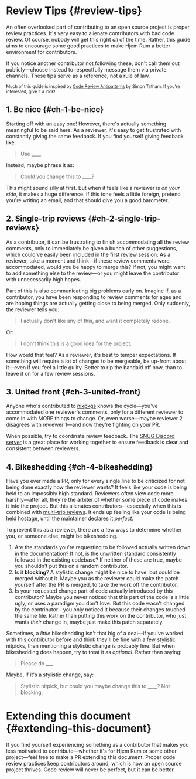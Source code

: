 # Review Tips {#review-tips}

[Code Review Antipatterns]: https://www.chiark.greenend.org.uk/~sgtatham/quasiblog/code-review-antipatterns/
[nixpkgs]: https://github.com/NixOS/nixpkgs
[SNUG Discord server]: https://discord.gg/6rMPtKDKzt
[multi-trip reviews]: #ch-2-single-trip-reviews

An often overlooked part of contributing to an open source project is proper
review practices. It's very easy to alienate contributors with bad code review.
Of course, nobody will get this right _all_ of the time. Rather, this guide aims
to encourage some good practices to make Hjem Rum a better environment for
contributors.

If you notice another contributor not following these, don't call them out
publicly―choose instead to respectfully message them via private channels. These
tips serve as a reference, not a rule of law.

<sub>Much of this guide is inspired by [Code Review Antipatterns] by Simon
Tatham. If you're interested, give it a look! </sub>

## 1. Be nice {#ch-1-be-nice}

Starting off with an easy one! However, there's actually something meaningful to
be said here. As a reviewer, it's easy to get frustrated with constantly giving
the same feedback. If you find yourself giving feedback like:

> Use ____.

Instead, maybe phrase it as:

> Could you change this to ____?

This might sound silly at first. But when it feels like a reviewer is _on your
side_, it makes a huge difference. If this tone feels a little foreign, pretend
you're writing an email, and that should give you a good barometer.

## 2. Single-trip reviews {#ch-2-single-trip-reviews}

As a contributor, it can be frustrating to finish accommodating all the review
comments, only to immediately be given a bunch of other suggestions, which
could've easily been included in the first review session. As a reviewer, take a
moment and think―if these review comments were accommodated, would you be happy
to merge this? If not, you might want to add something else to the review―or you
might leave the contributor with unnecessarily high hopes.

Part of this is also communicating big problems early on. Imagine if, as a
contributor, you have been responding to review comments for ages and are hoping
things are actually getting close to being merged. Only suddenly, the reviewer
tells you:

> I actually don't like any of this, and want it completely redone.

Or:

> I don't think this is a good idea for the project.

How would that feel? As a reviewer, it's best to temper expectations. If
something will require a lot of changes to be mergeable, be up-front about
it―even if you feel a little guilty. Better to rip the bandaid off now, than to
leave it on for a few review sessions.

## 3. United front {#ch-3-united-front}

Anyone who's contributed to [nixpkgs] knows the cycle―you've accommodated one
reviewer's comments, only for a different reviewer to come in with MORE things
to change. Or, even worse―maybe reviewer 2 disagrees with reviewer 1―and now
they're fighting on your PR.

When possible, try to coordinate review feedback. The [SNUG Discord server] is a
great place for working together to ensure feedback is clear and consistent
between reviewers.

## 4. Bikeshedding {#ch-4-bikeshedding}

Have you ever made a PR, only for every single line to be criticized for not
being done exactly how the reviewer wants? It feels like your code is being held
to an impossibly high standard. Reviewers often view code more harshly―after
all, they're the arbiter of whether some piece of code makes it into the
project. But this alienates contributors―especially when this is combined with
[multi-trip reviews]. It ends up feeling like your code is being held hostage,
until the maintainer declares it _perfect_.

To prevent this as a reviewer, there are a few ways to determine whether you, or
someone else, might be bikeshedding.

1. Are the standards you're requesting to be followed actually written down in
   the documentation? If not, is the unwritten standard consistently followed in
   the existing codebase? If neither of these are true, maybe you shouldn't put
   this on a random contributor.
2. Is it **blocking**? A stylistic change might be nice to have, but could be
   merged without it. Maybe you as the reviewer could make the patch yourself
   after the PR is merged, to take the work off the contributor.
3. Is your requested change part of code actually introduced by this
   contributor? Maybe you never noticed that this part of the code is a little
   ugly, or uses a paradigm you don't love. But this code wasn't changed by the
   contributor―you only noticed it because their changes touched the same file.
   Rather than putting this work on the contributor, who just wants _their_
   change in, maybe just make this patch separately.

Sometimes, a _little_ bikeshedding isn't that big of a deal―if you've worked
with this contributor before and think they'll be fine with a few stylistic
nitpicks, then mentioning a stylistic change is probably fine. But when
bikeshedding does happen, try to treat it as _optional_. Rather than saying:

> Please do ___.

Maybe, if it's a stylistic change, say:

> Stylistic nitpick, but could you maybe change this to ____? Not blocking.

# Extending this document {#extending-this-document}

If you find yourself experiencing something as a contributor that makes you less
motivated to contribute―whether it's for Hjem Rum or some other project―feel
free to make a PR extending this document. Proper code review practices keep
contributors around, which is how an open source project thrives. Code review
will never be perfect, but it can be better.
